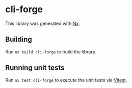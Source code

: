 # cli-forge

This library was generated with [Nx](https://nx.dev).

## Building

Run `nx build cli-forge` to build the library.

## Running unit tests

Run `nx test cli-forge` to execute the unit tests via [Vitest](https://vitest.dev/).
